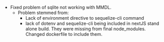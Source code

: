 - Fixed problem of sqlite not working with MMDL.
    - Problem stemmed from:
        - Lack of environment directive to sequelize-cli command
        - lack of dotenv and sequelize-cli being included in nextJS stand alone build. They were missing from final node_modules. Changed dockerfile to include them.
        
